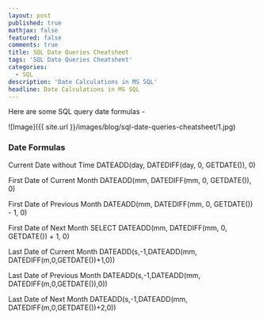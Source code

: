 ```yaml
---
layout: post
published: true
mathjax: false
featured: false
comments: true
title: SQL Date Queries Cheatsheet
tags: 'SQL Date Queries Cheatsheet'
categories:
  - SQL
description: 'Date Calculations in MS SQL'
headline: Date Calculations in MS SQL
---
```


Here are some SQL query date formulas -

![Image]({{ site.url }}/images/blog/sql-date-queries-cheatsheet/1.jpg)

### Date Formulas 

Current Date without Time
DATEADD(day, DATEDIFF(day, 0, GETDATE()), 0)

First Date of Current Month
DATEADD(mm, DATEDIFF(mm, 0, GETDATE()), 0)

First Date of Previous Month
DATEADD(mm, DATEDIFF(mm, 0, GETDATE()) - 1, 0)

First Date of Next Month
SELECT DATEADD(mm, DATEDIFF(mm, 0, GETDATE()) + 1, 0)

Last Date of Current Month
DATEADD(s,-1,DATEADD(mm, DATEDIFF(m,0,GETDATE())+1,0))

Last Date of Previous Month
DATEADD(s,-1,DATEADD(mm, DATEDIFF(m,0,GETDATE()),0))

Last Date of Next Month
DATEADD(s,-1,DATEADD(mm, DATEDIFF(m,0,GETDATE())+2,0))